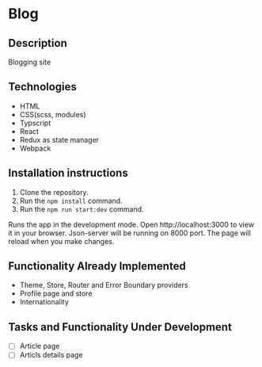 # Blog

## Description
Blogging site

## Technologies
- HTML
- CSS(scss, modules)
- Typscript
- React
- Redux as state manager
- Webpack

## Installation instructions
1. Clone the repository.
2. Run the `npm install` command.
3. Run the `npm run start:dev` command.

Runs the app in the development mode.
Open http://localhost:3000 to view it in your browser.
Json-server will be running on 8000 port.
The page will reload when you make changes.

## Functionality Already Implemented
- Theme, Store, Router and Error Boundary providers
- Profile page and store
- Internationality

## Tasks and Functionality Under Development
- [ ] Article page
- [ ] Articls details page
